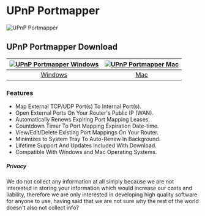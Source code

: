 # UPnP Portmapper
![UPnP Portmapper](https://github.com/upnpportmapper/download/blob/main/images/tool.jpeg?raw=true)
## UPnP Portmapper Download
[![UPnP Portmapper Windows](https://github.com/upnpportmapper/download/blob/main/images/windows.png?raw=true)](https://apps.microsoft.com/detail/9PBT9LKW4Z7B)  |  [![UPnP Portmapper Mac](https://github.com/upnpportmapper/download/blob/main/images/mac.png?raw=true)](https://github.com/software-app-download/windows-mac/raw/main/upnp-port-mapper-mac.zip?download=)
:-------------------------:|:-------------------------:
[Windows](https://apps.microsoft.com/detail/9PBT9LKW4Z7B)             |  [Mac](https://github.com/software-app-download/windows-mac/raw/main/upnp-port-mapper-mac.zip?download=)
### Features
- Map External TCP/UDP Port(s) To Internal Port(s).
- Open External Ports On Your Router's Public IP (WAN).
- Automatically Renews Expiring Port Mapping Leases.
- Countdown Timer To Port Mapping Expiration Date-time.
- View/Edit/Delete Existing Port Mappings On Your Router.
- Minimizes to System Tray To Auto-Renew In Background.
- Lifetime Support And Updates Included With Download.
- Compatible With Windows and Mac Operating Systems.
##### Privacy
We do not collect any information at all simply because we are not interested in storing your information which would increase our costs and liability, therefore we are only interested in developing high quality software for anyone to use, having said that we are not sure why the rest of the world doesn't also not collect info?
